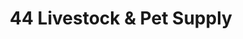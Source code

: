 ---
title: "44 Livestock & Pet Supply"
url: /middleton/44-livestock-and-pet-supply/
shop: agrarian
---